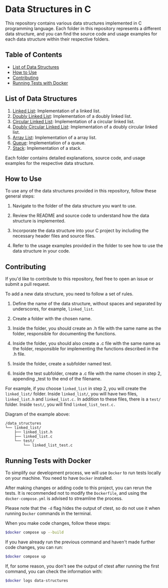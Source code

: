 # Data Structures in C

This repository contains various data structures implemented in C programming language. Each folder in this repository represents a different data structure, and you can find the source code and usage examples for each data structure within their respective folders.

## Table of Contents

- [List of Data Structures](#list-of-data-structures)
- [How to Use](#how-to-use)
- [Contributing](#contributing)
- [Running Tests with Docker](#running-tests-with-docker)
<!-- - [License](#license) -->

## List of Data Structures

1. [Linked List](./linked_list): Implementation of a linked list.
2. [Doubly Linked List](./doubly_linked_list): Implementation of a doubly linked list.
3. [Circular Linked List](./circular_linked_list): Implementation of a circular linked list.
4. [Doubly Circular Linked List](./doubly_circular_linked_list): Implementation of a doubly circular linked list.
5. [Array List](./array_list): Implementation of a array list.
6. [Queue](./queue): Implementation of a queue.
7. [Stack](./stack): Implementation of a stack.

Each folder contains detailed explanations, source code, and usage examples for the respective data structure.

## How to Use

To use any of the data structures provided in this repository, follow these general steps:

1. Navigate to the folder of the data structure you want to use.

2. Review the README and source code to understand how the data structure is implemented.

3. Incorporate the data structure into your C project by including the necessary header files and source files.

4. Refer to the usage examples provided in the folder to see how to use the data structure in your code.

## Contributing

If you'd like to contribute to this repository, feel free to open an issue or submit a pull request.

To add a new data structure, you need to follow a set of rules.

1. Define the name of the data structure, without spaces and separated by underscores, for example, `linked_list`.

2. Create a folder with the chosen name.

3. Inside the folder, you should create an .h file with the same name as the folder, responsible for documenting the functions.

4. Inside the folder, you should also create a .c file with the same name as the folder, responsible for implementing the functions described in the .h file.

5. Inside the folder, create a subfolder named test.

6. Inside the test subfolder, create a .c file with the name chosen in step 2, appending \_test to the end of the filename.

For example, if you choose `linked_list` in step 2, you will create the `linked_list/` folder. Inside `linked_list/`, you will have two files, `linked_list.h` and `linked_list.c.` In addition to these files, there is a `test/` folder. Inside `test/`, you will find `linked_list_test.c.`

Diagram of the example above:

```
/data_structures
└── linked_list/
    ├── linked_list.h
    ├── linked_list.c
    └── test/
        └── linked_list_test.c
```

## Running Tests with Docker

To simplify our development process, we will use `Docker` to run tests locally on your machine. You need to have `Docker` installed.

After making changes or adding code to this project, you can rerun the tests. It is recommended not to modify the `Dockerfile`, and using the `docker-compose.yml` is advised to streamline the process.

Please note that the `-d` flag hides the output of ctest, so do not use it when running `Docker` commands in the terminal.

When you make code changes, follow these steps:

```bash
$docker compose up --build
```

If you have already run the previous command and haven't made further code changes, you can run:

```bash
$docker compose up
```

If, for some reason, you don't see the output of ctest after running the first command, you can check the information with:

```bash
$docker logs data-structures
```
